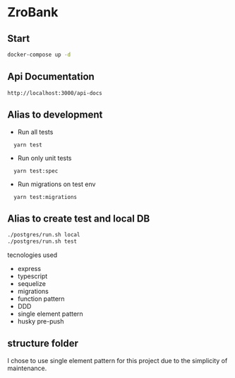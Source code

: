 # ZroBank

## Start

```bash
docker-compose up -d
```

## Api Documentation

```
http://localhost:3000/api-docs
```

## Alias to development

- Run all tests

```
  yarn test
```

- Run only unit tests

```
  yarn test:spec
```

- Run migrations on test env

```
  yarn test:migrations
```

## Alias to create test and local DB

```bash
./postgres/run.sh local
./postgres/run.sh test
```

tecnologies used

- express
- typescript
- sequelize
- migrations
- function pattern
- DDD
- single element pattern
- husky pre-push

## structure folder

I chose to use single element pattern for this project due to the simplicity of maintenance.
